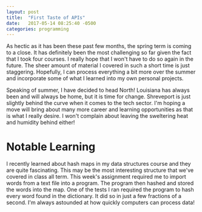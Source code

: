 ```yaml
---
layout: post
title:  "First Taste of APIs"
date:   2017-05-14 08:25:40 -0500
categories: programming
---
```


As hectic as it has been these past few months, the spring term is coming to a close. It has definitely been the most challenging so far given the fact that I took four courses. I really hope that I won't have to do so again in the future. The sheer amount of material I covered in such a short time is just staggering. Hopefully, I can process everything a bit more over the summer and incorporate some of what I learned into my own personal projects.

Speaking of summer, I have decided to head North! Louisiana has always been and will always be home, but it is time for change. Shreveport is just slightly behind the curve when it comes to the tech sector. I'm hoping a move will bring about many more career and learning opportunities as that is what I really desire. I won't complain about leaving the sweltering heat and humidity behind either!

Notable Learning
================

I recently learned about hash maps in my data structures course and they are quite fascinating. This may be the most interesting structure that we've covered in class all term. This week's assignment required me to import words from a text file into a program. The program then hashed and stored the words into the map. One of the tests I ran required the program to hash every word found in the dictionary. It did so in just a few fractions of a second. I'm always astounded at how quickly computers can process data! 